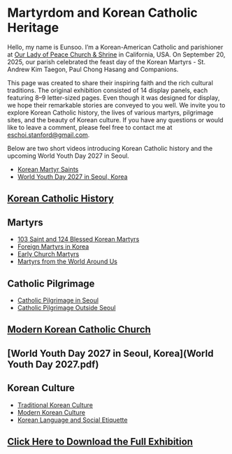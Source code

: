 # Martyrdom and Korean Catholic Heritage

Hello, my name is Eunsoo. I’m a Korean-American Catholic and parishioner at [Our Lady of Peace Church & Shrine](https://www.olop-shrine.org) in California, USA. On September 20, 2025, our parish celebrated the feast day of the Korean Martyrs - St. Andrew Kim Taegon, Paul Chong Hasang and Companions.

This page was created to share their inspiring faith  and the rich cultural traditions. The original exhibition consisted of 14 display panels, each featuring 8–9 letter-sized pages. Even though it was designed for display, we hope their remarkable stories are conveyed to you well. We invite you to explore Korean Catholic history, the lives of various martyrs, pilgrimage sites, and the beauty of Korean culture. If you have any questions or would like to leave a comment, please feel free to contact me at eschoi.stanford@gmail.com.

Below are two short videos introducing Korean Catholic history and the upcoming World Youth Day 2027 in Seoul.
- [Korean Martyr Saints](https://youtu.be/fE61T_ygxbc?si=GOe9PvMrmwydtbcQ)
- [World Youth Day 2027 in Seoul, Korea](https://youtu.be/IBgqQ6_d22w?si=vLLgW2e6lwaJDnVH)
  
## [Korean Catholic History](KoreanCatholicHistory.pdf)

## Martyrs
- [103 Saint and 124 Blessed Korean Martyrs](KoreanMartyrs.pdf)
- [Foreign Martyrs in Korea](ForeignMartyrsInKorea.pdf)
- [Early Church Martyrs](EarlyChurchMartyrs.pdf)
- [Martyrs from the World Around Us](MartyrsFromTheWorldAroundUs.pdf)

## Catholic Pilgrimage
- [Catholic Pilgrimage in Seoul](CatholicPilgrimageInSeoul.pdf)
- [Catholic Pilgrimage Outside Seoul](CatholicPilgrimageOutsideSeoul.pdf)
  
## [Modern Korean Catholic Church](ModernKoreanCatholicChurch.pdf)

## [World Youth Day 2027 in Seoul, Korea](World Youth Day 2027.pdf)

## Korean Culture
- [Traditional Korean Culture](TraditionalKoreanCulture.pdf)
- [Modern Korean Culture](ModernKoreanCulture.pdf)
- [Korean Language and Social Etiquette](KoreanLanguageAndSocialEtiquette.pdf)


## [Click Here to Download the Full Exhibition]()
